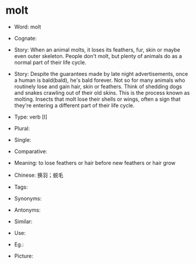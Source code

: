 # molt

- Word: molt
- Cognate: 
- Story: When an animal molts, it loses its feathers, fur, skin or maybe even outer skeleton. People don't molt, but plenty of animals do as a normal part of their life cycle.
- Story: Despite the guarantees made by late night advertisements, once a human is bald(bald), he's bald forever. Not so for many animals who routinely lose and gain hair, skin or feathers. Think of shedding dogs and snakes crawling out of their old skins. This is the process known as molting. Insects that molt lose their shells or wings, often a sign that they're entering a different part of their life cycle.

- Type: verb [I]
- Plural: 
- Single: 
- Comparative: 
- Meaning: to lose feathers or hair before new feathers or hair grow
- Chinese: 换羽；蜕毛
- Tags: 
- Synonyms: 
- Antonyms: 
- Similar: 
- Use: 
- Eg.: 
- Picture: 

